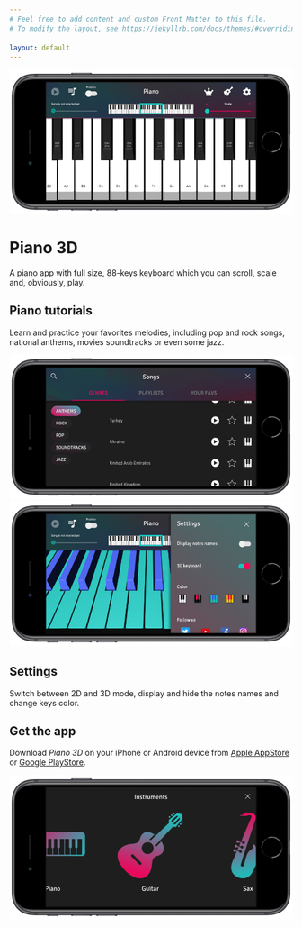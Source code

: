 ```yaml
---
# Feel free to add content and custom Front Matter to this file.
# To modify the layout, see https://jekyllrb.com/docs/themes/#overriding-theme-defaults

layout: default
---
```


<div class="container">
  <div class="row justify-content-center" id="mainContent">
    <div class="col-11 col-sm-10 description">
      <div class="row mb-5">
        <div class="col-12 col-sm-6">
          <img
            class="img-fluid"
            src="/public/images/MainScreen2.png"
            alt="piano 3d main screen iphone"
          />
        </div>
        <div class="col-12 col-sm-6 align-self-center text-center text-sm-start">
          <h1>Piano 3D</h1>
          <p>
            A piano app with full size, 88-keys keyboard which you can scroll,
            scale and, obviously, play.
          </p>
        </div>
      </div>
      <div class="row mb-5">
        <div
          class="col-12 col-sm-6 align-self-center text-right order-2 order-sm-1 text-center text-sm-end"
        >
          <h2>Piano tutorials</h2>
          <p>
            Learn and practice your favorites melodies, including pop and rock
            songs, national anthems, movies soundtracks or even some jazz.
          </p>
        </div>
        <div class="col-12 col-sm-6 order-1 order-sm-2">
          <img
            class="img-fluid"
            src="/public/images/songs-menu.png"
            alt="piano 3d songs menu"
          />
        </div>
      </div>
      <div class="row mb-5">
        <div class="col-12 col-sm-6">
          <img
            class="img-fluid"
            src="/public/images/settingsMenu.png"
            alt="piano 3d settings menu"
          />
        </div>
        <div class="col-12 col-sm-6 align-self-center text-center text-sm-start">
          <h2>Settings</h2>
          <p>
            Switch between 2D and 3D mode, display and hide the notes names and
            change keys color.
          </p>
        </div>
      </div>
      <div class="row">
        <div
          class="col-12 col-sm-6 align-self-center order-2 order-sm-1 text-center text-sm-end"
        >
          <h2>Get the app</h2>
          <p>
            Download <i>Piano 3D</i> on your iPhone or Android device from
            <a
              href="https://itunes.apple.com/us/app/piano-3d/id1402994766?ls=1&amp;mt=8"
              >Apple AppStore</a
            >
            or
            <a
              href="https://play.google.com/store/apps/details?id=com.MobilrKingdom.Piano3D"
              >Google PlayStore</a
            >.
          </p>
        </div>
        <div class="col-12 col-sm-6 order-1 order-sm-2">
          <img
            class="img-fluid"
            src="/public/images/sounds-menu.png"
            alt="piano 3d sound selection menu"
          />
        </div>
      </div>
    </div>
  </div>
</div>
